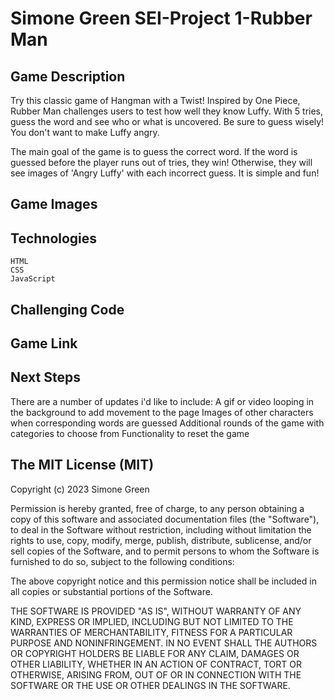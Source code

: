 # Simone Green SEI-Project 1-Rubber Man

## Game Description 

Try this classic game of Hangman with a Twist! Inspired by One Piece, Rubber Man challenges users to test how well they know Luffy. With 5 tries, guess the word and see who or what is uncovered. Be sure to guess wisely! You don't want to make Luffy angry.

The main goal of the game is to guess the correct word. If the word is guessed before the player runs out of tries, they win! Otherwise, they will see images of 'Angry Luffy' with each incorrect guess. It is simple and fun!

## Game Images 


## Technologies
    HTML    
    CSS 
    JavaScript 

## Challenging Code



## Game Link



## Next Steps
There are a number of updates i'd like to include:
    A gif or video looping in the background to add movement to the page
    Images of other characters when corresponding words are guessed 
    Additional rounds of the game with categories to choose from
    Functionality to reset the game 

## The MIT License (MIT)
Copyright (c) 2023 Simone Green

Permission is hereby granted, free of charge, to any person obtaining a copy of this software and associated documentation files (the "Software"), to deal in the Software without restriction, including without limitation the rights to use, copy, modify, merge, publish, distribute, sublicense, and/or sell copies of the Software, and to permit persons to whom the Software is furnished to do so, subject to the following conditions:

The above copyright notice and this permission notice shall be included in all copies or substantial portions of the Software.

THE SOFTWARE IS PROVIDED "AS IS", WITHOUT WARRANTY OF ANY KIND, EXPRESS OR IMPLIED, INCLUDING BUT NOT LIMITED TO THE WARRANTIES OF MERCHANTABILITY, FITNESS FOR A PARTICULAR PURPOSE AND NONINFRINGEMENT. IN NO EVENT SHALL THE AUTHORS OR COPYRIGHT HOLDERS BE LIABLE FOR ANY CLAIM, DAMAGES OR OTHER LIABILITY, WHETHER IN AN ACTION OF CONTRACT, TORT OR OTHERWISE, ARISING FROM, OUT OF OR IN CONNECTION WITH THE SOFTWARE OR THE USE OR OTHER DEALINGS IN THE SOFTWARE.

